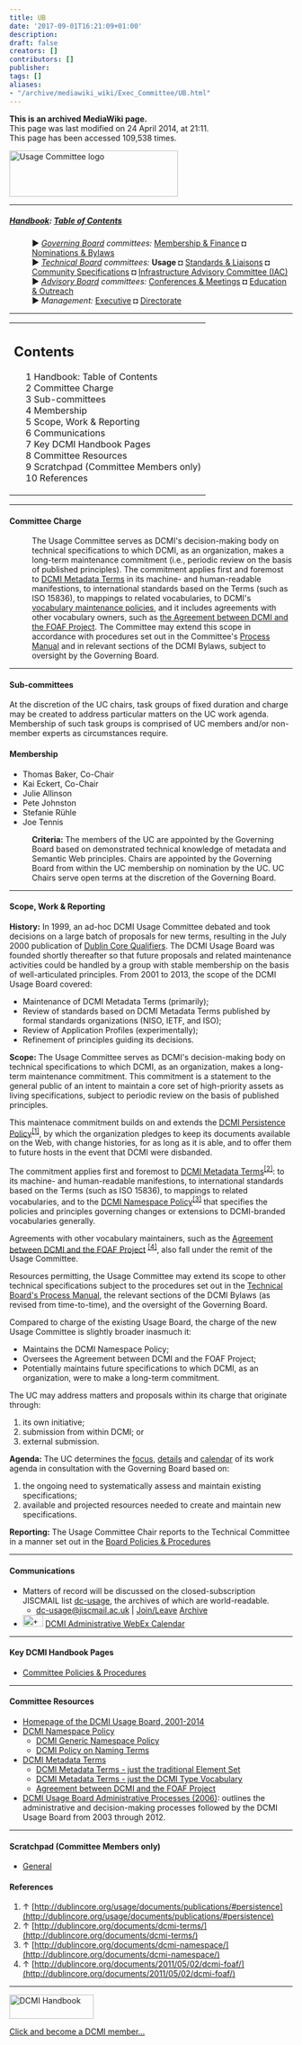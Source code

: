 ```yaml
---
title: UB
date: '2017-09-01T16:21:09+01:00'
description: 
draft: false
creators: []
contributors: []
publisher: 
tags: []
aliases:
- "/archive/mediawiki_wiki/Exec_Committee/UB.html"
---
```


 **This is an archived MediaWiki page.**  
This page was last modified on 24 April 2014, at 21:11.  
This page has been accessed 109,538 times.

[<img alt="Usage Committee logo" src="/archive/mediawiki_wiki/images/Usage_logo.png" width="300" height="82">](/archive/mediawiki_wiki/images/Usage_logo.png "Usage Committee logo")

* * *

##### [Handbook](/archive/mediawiki_wiki/DCMI_Handbook "DCMI Handbook"): [Table of Contents](/archive/mediawiki_wiki/DCMI_Handbook/ "DCMI Handbook") 
<dl>
<dd> ► <i><a href="/mediawiki_wiki/DCMI_Governing_Board.md" title="DCMI Governing Board">Governing Board</a> committees:</i> <a href="/mediawiki_wiki/DCMI_Governing_Board/finance.md" title="DCMI Governing Board/finance">Membership &amp; Finance</a> ◘ <a href="/mediawiki_wiki/DCMI_Governing_Board/nominations.md" title="DCMI Governing Board/nominations">Nominations &amp; Bylaws</a> 
</dd>
<dd> ► <i><a href="/mediawiki_wiki/DCMI_Technical_Board.md" title="DCMI Technical Board">Technical Board</a> committees:</i> <strong class="selflink">Usage</strong> ◘ <a href="/mediawiki_wiki/DCMI_Technical_Board/standards.md" title="DCMI Technical Board/standards">Standards &amp; Liaisons</a> ◘ <a href="/mediawiki_wiki/DCMI_Technical_Board/specifications.md" title="DCMI Technical Board/specifications">Community Specifications</a> ◘ <a href="/mediawiki_wiki/DCMI_Technical_Board/infrastructure.md" title="DCMI Technical Board/infrastructure">Infrastructure Advisory Committee (IAC)</a>
</dd>
<dd> ► <i><a href="/mediawiki_wiki/DCMI_Advisory_Board.md" title="DCMI Advisory Board">Advisory Board</a> committees:</i> <a href="/mediawiki_wiki/DCMI_Advisory_Board/meetings.md" title="DCMI Advisory Board/meetings">Conferences &amp; Meetings</a> ◘ <a href="/mediawiki_wiki/DCMI_Advisory_Board/documentation.md" title="DCMI Advisory Board/documentation">Education &amp; Outreach</a>
</dd>
<dd> ► <i>Management:</i> <a href="/mediawiki_wiki/Exec_Committee.md" title="Exec Committee">Executive</a> ◘ <a href="/mediawiki_wiki/Exec_Committee/directorate.md" title="Exec Committee/directorate">Directorate</a>
</dd>
</dl>

* * *

<table id="toc" class="toc">
  <tr>
    <td>
      <div id="toctitle">
        <h2>Contents</h2>
      </div>
      <ul>
        <li class="toclevel-1"><a href="#Handbook:_Table_of_Contents"><span class="tocnumber">1</span> <span class="toctext">Handbook: Table of Contents</span></a></li>
        <li class="toclevel-1 tocsection-1"><a href="#Committee_Charge"><span class="tocnumber">2</span> <span class="toctext">Committee Charge</span></a></li>
        <li class="toclevel-1 tocsection-2"><a href="#Sub-committees"><span class="tocnumber">3</span> <span class="toctext">Sub-committees</span></a></li>
        <li class="toclevel-1 tocsection-3"><a href="#Membership"><span class="tocnumber">4</span> <span class="toctext">Membership</span></a></li>
        <li class="toclevel-1 tocsection-4"><a href="#Scope.2C_Work_.26_Reporting"><span class="tocnumber">5</span> <span class="toctext">Scope, Work &amp; Reporting</span></a></li>
        <li class="toclevel-1 tocsection-5"><a href="#Communications"><span class="tocnumber">6</span> <span class="toctext">Communications</span></a></li>
        <li class="toclevel-1 tocsection-6"><a href="#Key_DCMI_Handbook_Pages"><span class="tocnumber">7</span> <span class="toctext">Key DCMI Handbook Pages</span></a></li>
        <li class="toclevel-1 tocsection-7"><a href="#Committee_Resources"><span class="tocnumber">8</span> <span class="toctext">Committee Resources</span></a></li>
        <li class="toclevel-1 tocsection-8"><a href="#Scratchpad_.28Committee_Members_only.29"><span class="tocnumber">9</span> <span class="toctext">Scratchpad (Committee Members only)</span></a></li>
        <li class="toclevel-1 tocsection-9"><a href="#References"><span class="tocnumber">10</span> <span class="toctext">References</span></a></li>
      </ul>
    </td>
  </tr>
</table>


* * *

#### Committee Charge 
<dl><dd> The Usage Committee serves as DCMI's decision-making body on technical specifications to which DCMI, as an organization, makes a long-term maintenance commitment (i.e., periodic review on the basis of published principles). The commitment applies first and foremost to <a href="http://dublincore.org/documents/dcmi-terms/" class="external text" rel="nofollow">DCMI Metadata Terms</a> in its machine- and human-readable manifestions, to international standards based on the Terms (such as ISO 15836), to mappings to related vocabularies, to DCMI's <a href="http://dublincore.org/documents/dcmi-namespace/" class="external text" rel="nofollow">vocabulary maintenance policies</a>, and it includes agreements with other vocabulary owners, such as <a href="http://dublincore.org/documents/2011/05/02/dcmi-foaf/" class="external text" rel="nofollow">the Agreement between DCMI and the FOAF Project</a>. The Committee may extend this scope in accordance with procedures set out in the Committee's <a href="/mediawiki_wiki/DCMI_Usage_Board/manual.md" title="DCMI Usage Board/manual">Process Manual</a> and in relevant sections of the DCMI Bylaws, subject to oversight by the Governing Board.  
</dd></dl>

* * *

#### Sub-committees 

At the discretion of the UC chairs, task groups of fixed duration and charge may be created to address particular matters on the UC work agenda. Membership of such task groups is comprised of UC members and/or non-member experts as circumstances require.

#### Membership 

- Thomas Baker, Co-Chair
- Kai Eckert, Co-Chair
- Julie Allinson
- Pete Johnston
- Stefanie Rühle
- Joe Tennis
<dl><dd> <b>Criteria:</b> The members of the UC are appointed by the Governing Board based on demonstrated technical knowledge of metadata and Semantic Web principles. Chairs are appointed by the Governing Board from within the UC membership on nomination by the UC. UC Chairs serve open terms at the discretion of the Governing Board.
</dd></dl>

* * *

#### Scope, Work & Reporting 

**History:** In 1999, an ad-hoc DCMI Usage Committee debated and took decisions on a large batch of proposals for new terms, resulting in the July 2000 publication of [Dublin Core Qualifiers](http://dublincore.org/documents/2000/07/11/dcmes-qualifiers/). The DCMI Usage Board was founded shortly thereafter so that future proposals and related maintenance activities could be handled by a group with stable membership on the basis of well-articulated principles. From 2001 to 2013, the scope of the DCMI Usage Board covered:

- Maintenance of DCMI Metadata Terms (primarily);
- Review of standards based on DCMI Metadata Terms published by formal standards organizations (NISO, IETF, and ISO);
- Review of Application Profiles (experimentally);
- Refinement of principles guiding its decisions.

**Scope:** The Usage Committee serves as DCMI's decision-making body on technical specifications to which DCMI, as an organization, makes a long-term maintenance commitment. This commitment is a statement to the general public of an intent to maintain a core set of high-priority assets as living specifications, subject to periodic review on the basis of published principles.

This maintenace commitment builds on and extends the [DCMI Persistence Policy](http://dublincore.org/usage/documents/publications/#persistence)<sup id="cite_ref-0" class="reference"><a href="#cite_note-0">[1]</a></sup>, by which the organization pledges to keep its documents available on the Web, with change histories, for as long as it is able, and to offer them to future hosts in the event that DCMI were disbanded.

The commitment applies first and foremost to [DCMI Metadata Terms](http://dublincore.org/documents/dcmi-terms/)<sup id="cite_ref-1" class="reference"><a href="#cite_note-1">[2]</a></sup>: to its machine- and human-readable manifestions, to international standards based on the Terms (such as ISO 15836), to mappings to related vocabularies, and to the [DCMI Namespace Policy](http://dublincore.org/documents/dcmi-namespace/)<sup id="cite_ref-2" class="reference"><a href="#cite_note-2">[3]</a></sup> that specifies the policies and principles governing changes or extensions to DCMI-branded vocabularies generally.

Agreements with other vocabulary maintainers, such as the [Agreement between DCMI and the FOAF Project](http://dublincore.org/documents/2011/05/02/dcmi-foaf/) <sup id="cite_ref-3" class="reference"><a href="#cite_note-3">[4]</a></sup>, also fall under the remit of the Usage Committee.

Resources permitting, the Usage Committee may extend its scope to other technical specifications subject to the procedures set out in the [Technical Board's Process Manual](/archive/mediawiki_wiki/DCMI_Handbook "DCMI Handbook"), the relevant sections of the DCMI Bylaws (as revised from time-to-time), and the oversight of the Governing Board.

Compared to charge of the existing Usage Board, the charge of the new Usage Committee is slightly broader inasmuch it:

- Maintains the DCMI Namespace Policy;
- Oversees the Agreement between DCMI and the FOAF Project;
- Potentially maintains future specifications to which DCMI, as an organization, were to make a long-term commitment.

The UC may address matters and proposals within its charge that originate through:

1. its own initiative;
2. submission from within DCMI; or 
3. external submission.

**Agenda:** The UC determines the <u>focus</u>, <u>details</u> and <u>calendar</u> of its work agenda in consultation with the Governing Board based on:

1. the ongoing need to systematically assess and maintain existing specifications;
2. available and projected resources needed to create and maintain new specifications.

**Reporting:** The Usage Committee Chair reports to the Technical Committee in a manner set out in the [Board Policies & Procedures](/archive/mediawiki_wiki/DCMI_Technical_Board/procedures "DCMI Technical Board/procedures")

* * *

#### Communications 

- Matters of record will be discussed on the closed-subscription JISCMAIL list [dc-usage](http://www.jiscmail.ac.uk/lists/dc-usage.html), the archives of which are world-readable.
  - [dc-usage@jiscmail.ac.uk](mailto:dc-usage@jiscmail.ac.uk) | [Join/Leave](http://www.jiscmail.ac.uk/lists/dc-usage.html) [Archive](http://www.jiscmail.ac.uk/cgi-bin/wa.exe?SUBED1=dc-usage&A=1)
- [<img alt="+ symbol" src="/archive/mediawiki_wiki/images/Plus.jpg" width="36" height="21">](/archive/mediawiki_wiki/images/Plus.jpg "+ symbol") [DCMI Administrative WebEx Calendar](https://www.google.com/calendar/embed?title=DCMI%20WebEx%20Calendar&height=600&wkst=2&bgcolor=%23ff6600&src=99h1apmg3h74clla4ufl6a009g%40group.calendar.google.com&color=%23853104&ctz=America%2FNew_York)

* * *

#### Key DCMI Handbook Pages 

- [Committee Policies & Procedures](/archive/mediawiki_wiki/DCMI_Technical_Board/procedures "DCMI Technical Board/procedures")

* * *

#### Committee Resources 

- [Homepage of the DCMI Usage Board, 2001-2014](http://dublincore.org/usage)
- [DCMI Namespace Policy](http://dublincore.org/documents/dcmi-namespace/)
  - [DCMI Generic Namespace Policy](http://dublincore.org/documents/dcmi-namespace-generic/)
  - [DCMI Policy on Naming Terms](http://dublincore.org/documents/naming-policy/)
- [DCMI Metadata Terms](http://dublincore.org/documents/dcmi-terms/)
  - [DCMI Metadata Terms - just the traditional Element Set](http://dublincore.org/documents/dces/)
  - [DCMI Metadata Terms - just the DCMI Type Vocabulary](http://dublincore.org/documents/dcmi-type-vocabulary/)
  - [Agreement between DCMI and the FOAF Project](http://dublincore.org/documents/dcmi-foaf/)
- [DCMI Usage Board Administrative Processes (2006)](http://dublincore.org/usage/documents/process/): outlines the administrative and decision-making processes followed by the DCMI Usage Board from 2003 through 2012.

* * *

#### Scratchpad (Committee Members only) 

- [General](/index.php?title=DCMI_Technical_Boad/usage/scratchpad/general&action=edit&redlink=1 "DCMI Technical Boad/usage/scratchpad/general (page does not exist)")

#### References 

1. ↑ [http://dublincore.org/usage/documents/publications/#persistence](http://dublincore.org/usage/documents/publications/#persistence)
2. ↑ [http://dublincore.org/documents/dcmi-terms/](http://dublincore.org/documents/dcmi-terms/)
3. ↑ [http://dublincore.org/documents/dcmi-namespace/](http://dublincore.org/documents/dcmi-namespace/)
4. ↑ [http://dublincore.org/documents/2011/05/02/dcmi-foaf/](http://dublincore.org/documents/2011/05/02/dcmi-foaf/)

* * *

[<img alt="DCMI Handbook" src="/archive/mediawiki_wiki/images/Join_us-150.png" width="150" height="43">](/archive/mediawiki_wiki/images/Join_us-150.png "DCMI Handbook")

[Click and become a DCMI member...](http://dublincore.org/support/#individualMember)

